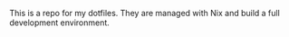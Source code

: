 This is a repo for my dotfiles. They are managed with
Nix and build a full development environment.
